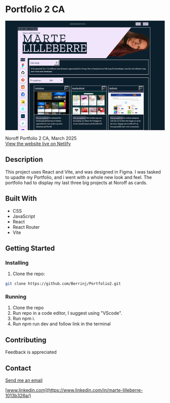 # Portfolio 2 CA

![Portfolio 2 Preview](src/assets/images/projects/portfolio2-preview.png) <br>

Noroff Portfolio 2 CA, March 2025<br>
[View the website live on Netlify](https://berremarte.netlify.app/)

## Description

This project uses React and Vite, and was designed in Figma. I was tasked to upadte my Portfolio, and i went with a whole new look and feel. The portfolio had to display my last three big projects at Noroff as cards.

## Built With

- CSS
- JavaScript
- React
- React Router
- Vite

## Getting Started

### Installing

1. Clone the repo:

```bash
git clone https://github.com/Berrinj/Portfolio2.git
```

### Running

1. Clone the repo
2. Run repo in a code editor, I suggest using "VScode".
3. Run npm i.
4. Run npm run dev and follow link in the terminal

## Contributing

Feedback is appreciated

## Contact

[Send me an email](mailto:berremarte@gmail.com)

[www.linkedin.com](https://www.linkedin.com/in/marte-lilleberre-1013b326a/)
